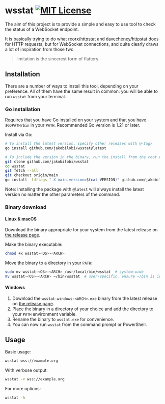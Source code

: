 # wsstat [![MIT License](http://img.shields.io/badge/license-MIT-blue.svg?style=flat-square)][license]

[license]: /LICENSE

The aim of this project is to provide a simple and easy to use tool to check the status of a WebSocket endpoint.

It is basically trying to do what [reorx/httpstat](https://github.com/reorx/httpstat) and [davecheney/httpstat](https://github.com/davecheney/httpstat) does for HTTP requests, but for WebSocket connections, and quite clearly draws a lot of inspiration from those two.

> Imitation is the sincerest form of flattery.

## Installation

There are a number of ways to install this tool, depending on your preference. All of them have the same result in common: you will be able to run `wsstat` from your terminal.

### Go installation

Requires that you have Go installed on your system and that you have `$GOPATH/bin` in your `PATH`. Recommended Go version is 1.21 or later.

Install via Go:

```sh
# To install the latest version, specify other releases with @<tag>
go install github.com/jakobilobi/wsstat@latest

# To include the version in the binary, run the install from the root of the repo
git clone github.com/jakobilobi/wsstat
cd wsstat
git fetch --all
git checkout origin/main
go install -ldflags "-X main.version=$(cat VERSION)" github.com/jakobilobi/wsstat@latest
```

Note: installing the package with `@latest`  will always install the latest version no matter the other parameters of the command.

### Binary download

#### Linux & macOS

Download the binary appropriate for your system from the latest release on [the release page](https://github.com/jakobilobi/wsstat/releases).

Make the binary executable:

```sh
chmod +x wsstat-<OS>-<ARCH>
```

Move the binary to a directory in your `PATH`:

```sh
sudo mv wsstat-<OS>-<ARCH> /usr/local/bin/wsstat  # system-wide
mv wsstat-<OS>-<ARCH> ~/bin/wsstat  # user-specific, ensure ~/bin is in your PATH
```

#### Windows

1. Download the `wsstat-windows-<ARCH>.exe` binary from the latest release on [the release page](https://github.com/jakobilobi/wsstat/releases).
2. Place the binary in a directory of your choice and add the directory to your `PATH` environment variable.
3. Rename the binary to `wsstat.exe` for convenience.
4. You can now run `wsstat` from the command prompt or PowerShell.

## Usage

Basic usage:

```sh
wsstat wss://example.org
```

With verbose output:

```sh
wsstat -v wss://example.org
```

For more options:

```sh
wsstat -h
```

